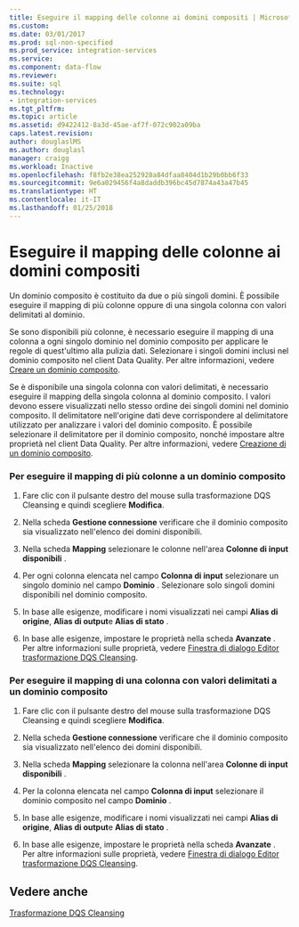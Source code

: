 ```yaml
---
title: Eseguire il mapping delle colonne ai domini compositi | Microsoft Docs
ms.custom: 
ms.date: 03/01/2017
ms.prod: sql-non-specified
ms.prod_service: integration-services
ms.service: 
ms.component: data-flow
ms.reviewer: 
ms.suite: sql
ms.technology:
- integration-services
ms.tgt_pltfrm: 
ms.topic: article
ms.assetid: d9422412-8a3d-45ae-af7f-072c902a09ba
caps.latest.revision: 
author: douglaslMS
ms.author: douglasl
manager: craigg
ms.workload: Inactive
ms.openlocfilehash: f8fb2e38ea252928a84dfaa8404d1b29b0bb6f33
ms.sourcegitcommit: 9e6a029456f4a8daddb396bc45d7874a43a47b45
ms.translationtype: HT
ms.contentlocale: it-IT
ms.lasthandoff: 01/25/2018
---
```

# <a name="map-columns-to-composite-domains"></a>Eseguire il mapping delle colonne ai domini compositi
  Un dominio composito è costituito da due o più singoli domini. È possibile eseguire il mapping di più colonne oppure di una singola colonna con valori delimitati al dominio.  
  
 Se sono disponibili più colonne, è necessario eseguire il mapping di una colonna a ogni singolo dominio nel dominio composito per applicare le regole di quest'ultimo alla pulizia dati. Selezionare i singoli domini inclusi nel dominio composito nel client Data Quality. Per altre informazioni, vedere [Creare un dominio composito](../../../data-quality-services/create-a-composite-domain.md).  
  
 Se è disponibile una singola colonna con valori delimitati, è necessario eseguire il mapping della singola colonna al dominio composito. I valori devono essere visualizzati nello stesso ordine dei singoli domini nel dominio composito. Il delimitatore nell'origine dati deve corrispondere al delimitatore utilizzato per analizzare i valori del dominio composito. È possibile selezionare il delimitatore per il dominio composito, nonché impostare altre proprietà nel client Data Quality. Per altre informazioni, vedere [Creazione di un dominio composito](../../../data-quality-services/create-a-composite-domain.md).  
  
### <a name="to-map-multiple-columns-to-a-composite-domain"></a>Per eseguire il mapping di più colonne a un dominio composito  
  
1.  Fare clic con il pulsante destro del mouse sulla trasformazione DQS Cleansing e quindi scegliere **Modifica**.  
  
2.  Nella scheda **Gestione connessione** verificare che il dominio composito sia visualizzato nell'elenco dei domini disponibili.  
  
3.  Nella scheda **Mapping** selezionare le colonne nell'area **Colonne di input disponibili** .  
  
4.  Per ogni colonna elencata nel campo **Colonna di input** selezionare un singolo dominio nel campo **Dominio** . Selezionare solo singoli domini disponibili nel dominio composito.  
  
5.  In base alle esigenze, modificare i nomi visualizzati nei campi **Alias di origine**, **Alias di output**e **Alias di stato** .  
  
6.  In base alle esigenze, impostare le proprietà nella scheda **Avanzate** . Per altre informazioni sulle proprietà, vedere [Finestra di dialogo Editor trasformazione DQS Cleansing](../../../integration-services/data-flow/transformations/dqs-cleansing-transformation-editor-dialog-box.md).  
  
### <a name="to-map-a-column-with-delimited-values-to-a-composite-domain"></a>Per eseguire il mapping di una colonna con valori delimitati a un dominio composito  
  
1.  Fare clic con il pulsante destro del mouse sulla trasformazione DQS Cleansing e quindi scegliere **Modifica**.  
  
2.  Nella scheda **Gestione connessione** verificare che il dominio composito sia visualizzato nell'elenco dei domini disponibili.  
  
3.  Nella scheda **Mapping** selezionare la colonna nell'area **Colonne di input disponibili** .  
  
4.  Per la colonna elencata nel campo **Colonna di input** selezionare il dominio composito nel campo **Dominio** .  
  
5.  In base alle esigenze, modificare i nomi visualizzati nei campi **Alias di origine**, **Alias di output**e **Alias di stato** .  
  
6.  In base alle esigenze, impostare le proprietà nella scheda **Avanzate** . Per altre informazioni sulle proprietà, vedere [Finestra di dialogo Editor trasformazione DQS Cleansing](../../../integration-services/data-flow/transformations/dqs-cleansing-transformation-editor-dialog-box.md).  
  
## <a name="see-also"></a>Vedere anche  
 [Trasformazione DQS Cleansing](../../../integration-services/data-flow/transformations/dqs-cleansing-transformation.md)  
  
  
